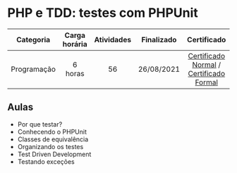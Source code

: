 # PHP e TDD: testes com PHPUnit

Categoria | Carga horária | Atividades | Finalizado | Certificado |
:-:|:-:|:-:|:-:|:-:|
Programação | 6 horas | 56 | 26/08/2021 | [Certificado Normal](https://cursos.alura.com.br/certificate/ccc24e4c-0d32-4c10-9852-8bd2c256b1f5) / [Certificado Formal](https://cursos.alura.com.br/user/rodineicosta/course/phpunit-tdd/formalCertificate)

## Aulas

- Por que testar?
- Conhecendo o PHPUnit
- Classes de equivalência
- Organizando os testes
- Test Driven Development
- Testando exceções
